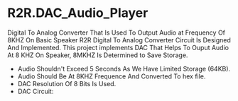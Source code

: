 # R2R.DAC_Audio_Player
Digital To Analog Converter That Is Used To Output Audio at Frequency Of 8KHZ On Basic Speaker
R2R Digital To Analog Converter Circuit Is Designed And Implemented.
This project implements DAC That Helps To Ouput Audio At 8 KHZ On Speaker, 8MKHZ Is Determined to Save Storage.
- Audio Shouldn't Exceed 5 Seconds As We Have Limited Storage (64KB).
- Audio Should Be At 8KHZ Frequence And Converted To hex file.
- DAC Resolution Of 8 Bits Is Used.
- DAC Circuit:

